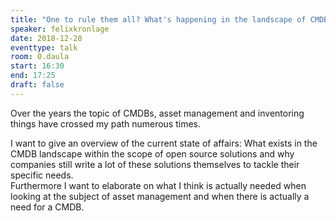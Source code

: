 ```yaml
---
title: "One to rule them all? What's happening in the landscape of CMDBs"
speaker: felixkronlage
date: 2018-12-28
eventtype: talk
room: 0.daula
start: 16:30
end: 17:25
draft: false
---
```


Over the years the topic of CMDBs, asset management and inventoring things have crossed my path numerous times.  

I want to give an overview of the current state of affairs:
What exists in the CMDB landscape within the scope of open source solutions and
why companies still write a lot of these solutions themselves to tackle their specific needs.  
Furthermore I want to elaborate on what I think is actually needed when looking at the subject of asset management and
when there is actually a need for a CMDB.  


